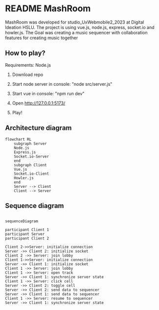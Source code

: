 # README MashRoom
MashRoom was developed for studio_UxWebmobile2_2023 at Digital Ideation HSLU. The project is using vue.js, node.js, express, socket.io and howler.js. The Goal was creating a music sequencer with collaboration features for creating music together

## How to play?
Requirements: Node.js

1. Download repo

2. Start node server in console: "node src/server.js"

4. Start vue in console: "npm run dev"

5. Open http://127.0.0.1:5173/

6. Play!

## Architecture diagram
```mermaid
flowchart RL
    subgraph Server
    Node.js
    Express.js
    Socket.io-Server
    end
    subgraph Client
	Vue.js
	Socket.io-Client
    Howler.js
    end
    Server --> Client 
    Client --> Server
```
## Sequence diagram
```mermaid

sequenceDiagram

participant Client 1
participant Server
participant Client 2

Client 2->>Server: initialize connection
Server ->> Client 2: initialize socket
Client 2 ->> Server: join lobby
Client 1->>Server: initialize connection
Server ->> Client 1: initialize socket
Client 1 ->> Server: join lobby
Client 1 ->> Server: open track
Server ->> Client 1: synchronize server state
Client 1 ->> Server: click cell
Server ->> Client 2: toggle cell
Server ->> Client 2: send data to sequencer
Server ->> Client 1: send data to sequencer
Client 1 ->> Server: resume to sequencer
Server ->> Client 1: synchronize server state
```
